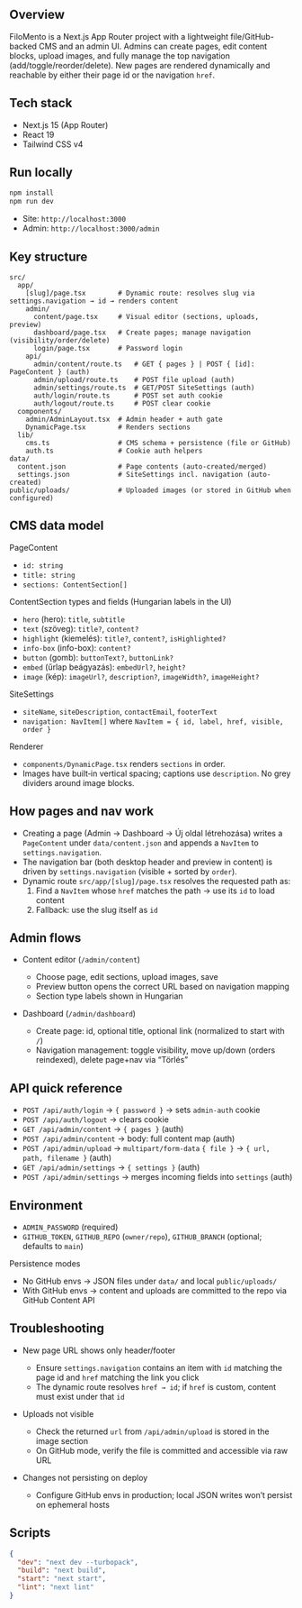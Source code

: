 ## Overview

FiloMento is a Next.js App Router project with a lightweight file/GitHub-backed CMS and an admin UI. Admins can create pages, edit content blocks, upload images, and fully manage the top navigation (add/toggle/reorder/delete). New pages are rendered dynamically and reachable by either their page id or the navigation `href`.

## Tech stack

- Next.js 15 (App Router)
- React 19
- Tailwind CSS v4

## Run locally

```bash
npm install
npm run dev
```

- Site: `http://localhost:3000`
- Admin: `http://localhost:3000/admin`

## Key structure

```text
src/
  app/
    [slug]/page.tsx        # Dynamic route: resolves slug via settings.navigation → id → renders content
    admin/
      content/page.tsx     # Visual editor (sections, uploads, preview)
      dashboard/page.tsx   # Create pages; manage navigation (visibility/order/delete)
      login/page.tsx       # Password login
    api/
      admin/content/route.ts   # GET { pages } | POST { [id]: PageContent } (auth)
      admin/upload/route.ts    # POST file upload (auth)
      admin/settings/route.ts  # GET/POST SiteSettings (auth)
      auth/login/route.ts      # POST set auth cookie
      auth/logout/route.ts     # POST clear cookie
  components/
    admin/AdminLayout.tsx  # Admin header + auth gate
    DynamicPage.tsx        # Renders sections
  lib/
    cms.ts                 # CMS schema + persistence (file or GitHub)
    auth.ts                # Cookie auth helpers
data/
  content.json             # Page contents (auto-created/merged)
  settings.json            # SiteSettings incl. navigation (auto-created)
public/uploads/            # Uploaded images (or stored in GitHub when configured)
```

## CMS data model

PageContent
- `id: string`
- `title: string`
- `sections: ContentSection[]`

ContentSection types and fields (Hungarian labels in the UI)
- `hero` (hero): `title`, `subtitle`
- `text` (szöveg): `title?`, `content?`
- `highlight` (kiemelés): `title?`, `content?`, `isHighlighted?`
- `info-box` (info-box): `content?`
- `button` (gomb): `buttonText?`, `buttonLink?`
- `embed` (űrlap beágyazás): `embedUrl?`, `height?`
- `image` (kép): `imageUrl?`, `description?`, `imageWidth?`, `imageHeight?`

SiteSettings
- `siteName`, `siteDescription`, `contactEmail`, `footerText`
- `navigation: NavItem[]` where `NavItem = { id, label, href, visible, order }`

Renderer
- `components/DynamicPage.tsx` renders `sections` in order.
- Images have built‑in vertical spacing; captions use `description`. No grey dividers around image blocks.

## How pages and nav work

- Creating a page (Admin → Dashboard → Új oldal létrehozása) writes a `PageContent` under `data/content.json` and appends a `NavItem` to `settings.navigation`.
- The navigation bar (both desktop header and preview in content) is driven by `settings.navigation` (visible + sorted by `order`).
- Dynamic route `src/app/[slug]/page.tsx` resolves the requested path as:
  1) Find a `NavItem` whose `href` matches the path → use its `id` to load content
  2) Fallback: use the slug itself as `id`

## Admin flows

- Content editor (`/admin/content`)
  - Choose page, edit sections, upload images, save
  - Preview button opens the correct URL based on navigation mapping
  - Section type labels shown in Hungarian

- Dashboard (`/admin/dashboard`)
  - Create page: id, optional title, optional link (normalized to start with `/`)
  - Navigation management: toggle visibility, move up/down (orders reindexed), delete page+nav via “Törlés”

## API quick reference

- `POST /api/auth/login` → `{ password }` → sets `admin-auth` cookie
- `POST /api/auth/logout` → clears cookie
- `GET /api/admin/content` → `{ pages }` (auth)
- `POST /api/admin/content` → body: full content map (auth)
- `POST /api/admin/upload` → `multipart/form-data` `{ file }` → `{ url, path, filename }` (auth)
- `GET /api/admin/settings` → `{ settings }` (auth)
- `POST /api/admin/settings` → merges incoming fields into `settings` (auth)

## Environment

- `ADMIN_PASSWORD` (required)
- `GITHUB_TOKEN`, `GITHUB_REPO` (`owner/repo`), `GITHUB_BRANCH` (optional; defaults to `main`)

Persistence modes
- No GitHub envs → JSON files under `data/` and local `public/uploads/`
- With GitHub envs → content and uploads are committed to the repo via GitHub Content API

## Troubleshooting

- New page URL shows only header/footer
  - Ensure `settings.navigation` contains an item with `id` matching the page id and `href` matching the link you click
  - The dynamic route resolves `href → id`; if `href` is custom, content must exist under that `id`

- Uploads not visible
  - Check the returned `url` from `/api/admin/upload` is stored in the image section
  - On GitHub mode, verify the file is committed and accessible via raw URL

- Changes not persisting on deploy
  - Configure GitHub envs in production; local JSON writes won’t persist on ephemeral hosts

## Scripts

```json
{
  "dev": "next dev --turbopack",
  "build": "next build",
  "start": "next start",
  "lint": "next lint"
}
```
